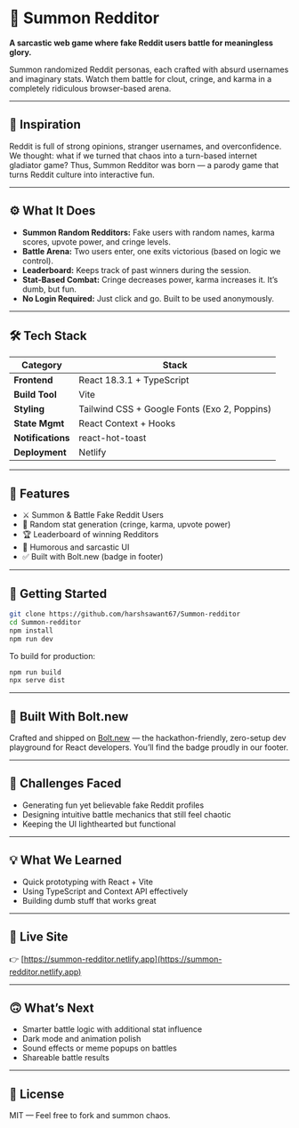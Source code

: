 # 🧠 Summon Redditor

**A sarcastic web game where fake Reddit users battle for meaningless glory.**

Summon randomized Reddit personas, each crafted with absurd usernames and imaginary stats. Watch them battle for clout, cringe, and karma in a completely ridiculous browser-based arena.

---

## 🎯 Inspiration

Reddit is full of strong opinions, stranger usernames, and overconfidence. We thought: what if we turned that chaos into a turn-based internet gladiator game? Thus, Summon Redditor was born — a parody game that turns Reddit culture into interactive fun.

---

## ⚙️ What It Does

- **Summon Random Redditors:** Fake users with random names, karma scores, upvote power, and cringe levels.
- **Battle Arena:** Two users enter, one exits victorious (based on logic we control).
- **Leaderboard:** Keeps track of past winners during the session.
- **Stat-Based Combat:** Cringe decreases power, karma increases it. It’s dumb, but fun.
- **No Login Required:** Just click and go. Built to be used anonymously.

---

## 🛠 Tech Stack

| Category        | Stack                       |
|----------------|-----------------------------|
| **Frontend**    | React 18.3.1 + TypeScript   |
| **Build Tool**  | Vite                        |
| **Styling**     | Tailwind CSS + Google Fonts (Exo 2, Poppins) |
| **State Mgmt**  | React Context + Hooks       |
| **Notifications** | react-hot-toast           |
| **Deployment**  | Netlify                     |

---

## 🧪 Features

- ⚔️ Summon & Battle Fake Reddit Users
- 🎯 Random stat generation (cringe, karma, upvote power)
- 🏆 Leaderboard of winning Redditors
- 🧠 Humorous and sarcastic UI
- ✅ Built with Bolt.new (badge in footer)

---

## 🚀 Getting Started

```bash
git clone https://github.com/harshsawant67/Summon-redditor
cd Summon-redditor
npm install
npm run dev
```

To build for production:

```bash
npm run build
npx serve dist
```

---

## 🤖 Built With Bolt.new

Crafted and shipped on [Bolt.new](https://bolt.new) — the hackathon-friendly, zero-setup dev playground for React developers. You’ll find the badge proudly in our footer.

---

## 🧩 Challenges Faced

- Generating fun yet believable fake Reddit profiles
- Designing intuitive battle mechanics that still feel chaotic
- Keeping the UI lighthearted but functional

---

## 💡 What We Learned

- Quick prototyping with React + Vite
- Using TypeScript and Context API effectively
- Building dumb stuff that works great

---

## 🔗 Live Site

👉 [https://summon-redditor.netlify.app](https://summon-redditor.netlify.app)

---

## 🙃 What’s Next

- Smarter battle logic with additional stat influence
- Dark mode and animation polish
- Sound effects or meme popups on battles
- Shareable battle results

---

## 🧾 License

MIT — Feel free to fork and summon chaos.
